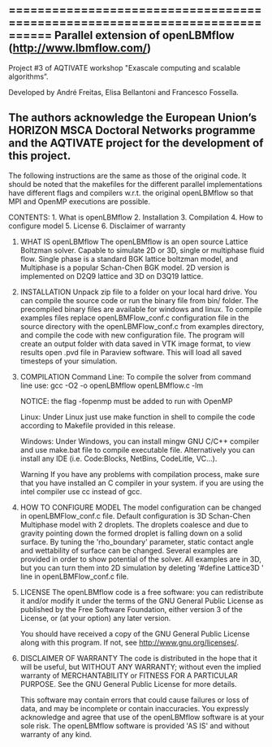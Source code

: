 ============================================================================
Parallel extension of openLBMflow (http://www.lbmflow.com/)
----------------------------------------------------------------------------
Project #3 of AQTIVATE workshop "Exascale computing and scalable algorithms”.

Developed by André Freitas, Elisa Bellantoni and Francesco Fossella.

The authors acknowledge the European Union’s HORIZON MSCA Doctoral Networks programme and the AQTIVATE project for the development of this project.
----------------------------------------------------------------------------

The following instructions are the same as those of the original code. It should be noted that the makefiles for the different parallel implementations have different flags and compilers w.r.t. the original openLBMflow so that MPI and OpenMP executions are possible.

CONTENTS:
	1. What is openLBMflow
	2. Installation
	3. Compilation
	4. How to configure model
	5. License
	6. Disclaimer of warranty

1. WHAT IS openLBMflow
	The openLBMflow is an open source Lattice Boltzman solver.
	Capable to simulate 2D or 3D, single or multiphase fluid flow.
	Single phase is a standard BGK lattice boltzman model,
	and Multiphase is a popular Schan-Chen BGK model.
	2D version is implemented on D2Q9 lattice and 3D on D3Q19 lattice.

2. INSTALLATION
	Unpack zip file to a folder on your local hard drive.
	You can compile the source code or run the binary file from bin/<system> folder.
	The precompiled binary files are available for windows and linux.
	To compile examples files replace openLBMFlow_conf.c configuration file in
	the source directory with the openLBMFlow_conf.c from examples directory,
	and compile the code with new configuration file.
	The program will create an output folder with data saved in VTK image format,
	to view results open .pvd file in Paraview software. This will load all
	saved timesteps of your simulation.

3. COMPILATION
	Command Line:
	To compile the solver from command line use:
	gcc -O2 -o openLBMflow openLBMflow.c -lm

	NOTICE: the flag -fopenmp must be added to run with OpenMP

	Linux:
	Under Linux just use make function in shell to compile the code
	according to Makefile provided in this release.

	Windows:
	Under Windows, you can install mingw GNU C/C++ compiler
	and use make.bat file to compile executable file.
	Alternatively you can install any IDE (i.e. Code:Blocks, NetBins, CodeLitle, VC...).

	Warning
	If you have any problems with compilation process,
	make sure that you have installed an C compiler in your system.
	if you are using the intel compiler use cc instead of gcc.

4. HOW TO CONFIGURE MODEL
	The model configuration can be changed in openLBMFlow_conf.c file.
	Default configuration is 3D Schan-Chen Multiphase model with 2 droplets.
	The droplets coalesce and due to gravity pointing down the formed droplet
	is falling down on a solid surface.
	By tuning the 'rho_boundary' parameter, static contact angle
	and wettability of surface can be changed.
	Several examples are provided in order to show potential of the solver.
	All examples are in 3D, but you can turn them into 2D simulation
	by deleting '#define Lattice3D ' line in openLBMFlow_conf.c file.

5. LICENSE
	The openLBMflow code is a free software: you can redistribute it and/or
	modify it under the terms of the GNU General Public License as
	published by the Free Software Foundation, either version 3 of the
	License, or (at your option) any later version.

	You should have received a copy of the GNU General Public License
	along with this program.  If not, see <http://www.gnu.org/licenses/>.

6. DISCLAIMER OF WARRANTY
	The code is distributed in the hope that it will be useful,
	but WITHOUT ANY WARRANTY; without even the implied warranty of
	MERCHANTABILITY or FITNESS FOR A PARTICULAR PURPOSE.  See the
	GNU General Public License for more details.

	This software may contain errors that could cause failures or loss of data,
	and may be incomplete or contain inaccuracies.  You expressly acknowledge and agree
	that use of the openLBMflow software is at your sole risk.
	The openLBMflow software is provided 'AS IS' and without warranty of any kind.
